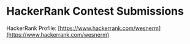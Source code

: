 # HackerRank Contest Submissions 

HackerRank Profile: [https://www.hackerrank.com/wesnerm](https://www.hackerrank.com/wesnerm)

